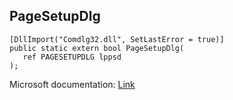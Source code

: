## PageSetupDlg

```
[DllImport("Comdlg32.dll", SetLastError = true)]
public static extern bool PageSetupDlg(
   ref PAGESETUPDLG lppsd
);
```

Microsoft documentation: [Link](https://learn.microsoft.com/en-us/previous-versions/windows/desktop/legacy/ms646937(v=vs.85))
